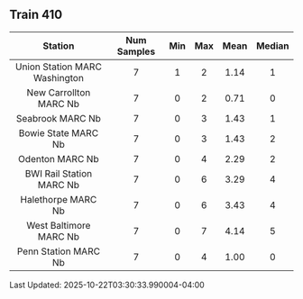 ## Train 410

| Station | Num Samples | Min | Max | Mean | Median |
| :-----: | :---------: | :-: | :-: | :--: | :----: |
| Union Station MARC Washington | 7 | 1 | 2 | 1.14 | 1 |
| New Carrollton MARC Nb | 7 | 0 | 2 | 0.71 | 0 |
| Seabrook MARC Nb | 7 | 0 | 3 | 1.43 | 1 |
| Bowie State MARC Nb | 7 | 0 | 3 | 1.43 | 2 |
| Odenton MARC Nb | 7 | 0 | 4 | 2.29 | 2 |
| BWI Rail Station MARC Nb | 7 | 0 | 6 | 3.29 | 4 |
| Halethorpe MARC Nb | 7 | 0 | 6 | 3.43 | 4 |
| West Baltimore MARC Nb | 7 | 0 | 7 | 4.14 | 5 |
| Penn Station MARC Nb | 7 | 0 | 4 | 1.00 | 0 |


Last Updated: 2025-10-22T03:30:33.990004-04:00